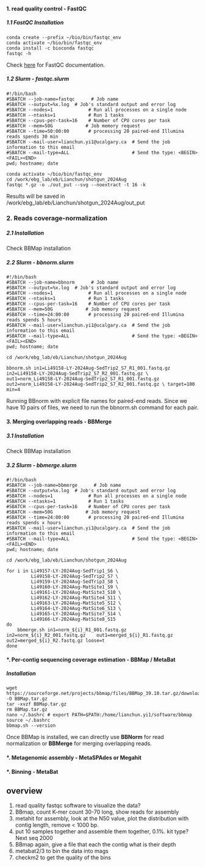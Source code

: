 #### 1. read quality control - FastQC
##### 1.1 FastQC Installation

    conda create --prefix ~/bio/bin/fastqc_env
    conda activate ~/bio/bin/fastqc_env
    conda install -c bioconda fastqc
    fastqc -h  
Check [here](https://www.bioinformatics.babraham.ac.uk/projects/fastqc/Help/) for FastQC documentation.

##### 1.2 Slurm - fastqc.slurm

    #!/bin/bash
    #SBATCH --job-name=fastqc      # Job name
    #SBATCH --output=%x.log  # Job's standard output and error log
    #SBATCH --nodes=1             # Run all processes on a single node
    #SBATCH --ntasks=1            # Run 1 tasks
    #SBATCH --cpus-per-task=16    # Number of CPU cores per task
    #SBATCH --mem=50G            # Job memory request
    #SBATCH --time=50:00:00       # processing 20 paired-end Illumina reads spends 30 min
    #SBATCH --mail-user=lianchun.yi1@ucalgary.ca  # Send the job information to this email
    #SBATCH --mail-type=ALL                       # Send the type: <BEGIN><FAIL><END>
    pwd; hostname; date

    conda activate ~/bio/bin/fastqc_env
    cd /work/ebg_lab/eb/Lianchun/shotgun_2024Aug
    fastqc *.gz -o ./out_put --svg --noextract -t 16 -k

Results will be saved in /work/ebg_lab/eb/Lianchun/shotgun_2024Aug/out_put

### 2. Reads coverage-normalization
##### 2.1 Installation
Check BBMap installation
##### 2.2 Slurm - bbnorm.slurm

    #!/bin/bash
    #SBATCH --job-name=bbnorm      # Job name
    #SBATCH --output=%x.log  # Job's standard output and error log
    #SBATCH --nodes=1             # Run all processes on a single node
    #SBATCH --ntasks=1            # Run 1 tasks
    #SBATCH --cpus-per-task=16    # Number of CPU cores per task
    #SBATCH --mem=50G            # Job memory request
    #SBATCH --time=24:00:00       # processing 20 paired-end Illumina reads spends 5 hours
    #SBATCH --mail-user=lianchun.yi1@ucalgary.ca  # Send the job information to this email
    #SBATCH --mail-type=ALL                       # Send the type: <BEGIN><FAIL><END>
    pwd; hostname; date

    cd /work/ebg_lab/eb/Lianchun/shotgun_2024Aug

    bbnorm.sh in1=Li49158-LY-2024Aug-SedTrip2_S7_R1_001.fastq.gz in2=Li49158-LY-2024Aug-SedTrip2_S7_R2_001.fastq.gz \ out1=norm_Li49158-LY-2024Aug-SedTrip2_S7_R1_001.fastq.gz out2=norm_Li49158-LY-2024Aug-SedTrip2_S7_R2_001.fastq.gz \ target=100 min=4

Running BBnorm with explicit file names for paired-end reads. Since we have 10 pairs of files, we need to run the bbnorm.sh command for each pair. 

#### 3. Merging overlapping reads - BBMerge
##### 3.1 Installation
Check BBMap installation

##### 3.2 Slurm - bbmerge.slurm

    #!/bin/bash
    #SBATCH --job-name=bbmerge      # Job name
    #SBATCH --output=%x.log  # Job's standard output and error log
    #SBATCH --nodes=1             # Run all processes on a single node
    #SBATCH --ntasks=1            # Run 1 tasks
    #SBATCH --cpus-per-task=16    # Number of CPU cores per task
    #SBATCH --mem=50G            # Job memory request
    #SBATCH --time=24:00:00       # processing 20 paired-end Illumina reads spends x hours
    #SBATCH --mail-user=lianchun.yi1@ucalgary.ca  # Send the job information to this email
    #SBATCH --mail-type=ALL                       # Send the type: <BEGIN><FAIL><END>
    pwd; hostname; date

    cd /work/ebg_lab/eb/Lianchun/shotgun_2024Aug

    for i in Li49157-LY-2024Aug-SedTrip1_S6 \
             Li49158-LY-2024Aug-SedTrip2_S7 \
             Li49159-LY-2024Aug-SedTrip3_S8 \
             Li49160-LY-2024Aug-MatSite1_S9 \
             Li49161-LY-2024Aug-MatSite3_S10 \
             Li49162-LY-2024Aug-MatSite4_S11 \
             Li49163-LY-2024Aug-MatSite5_S12 \
             Li49164-LY-2024Aug-MatSite6_S13 \
             Li49165-LY-2024Aug-MatSite7_S14 \
             Li49166-LY-2024Aug-MatSite8_S15
    do
        bbmerge.sh in1=norm_${i}_R1_001.fastq.gz in2=norm_${i}_R2_001.fastq.gz    out1=merged_${i}_R1.fastq.gz out2=merged_${i}_R2.fastq.gz loose=t
    done


#### *. Per-contig sequencing coverage estimation - BBMap / MetaBat
##### Installation
    
    wget https://sourceforge.net/projects/bbmap/files/BBMap_39.10.tar.gz/download -O BBMap.tar.gz
    tar -xvzf BBMap.tar.gz
    rm BBMap.tar.gz
    nano ~/.bashrc # export PATH=$PATH:/home/lianchun.yi1/software/bbmap
    source ~/.bashrc
    bbmap.sh --version

Once BBMap is installed, we can directly use **BBNorm** for read normalization or **BBMerge** for merging overlapping reads. 

#### *. Metagenomic assembly - MetaSPAdes or Megahit

#### *. Binning - MetaBat 

## overview
1. read quality fastqc software to visualize the data?
2. BBmap, count K-mer count 30-70 long,  show reads for assembly
3. metahit for assembly, look at the N50 value, plot the distribution with contig length, remove < 1000 bp.
4. put 10 samples together and assemble them together, 0.1%. kit type? Next seq 2000
5. BBmap again, give a file that each the contig what is their depth
6. metabat2/3 to bin the data into mags
7. checkm2 to get the quality of the bins
